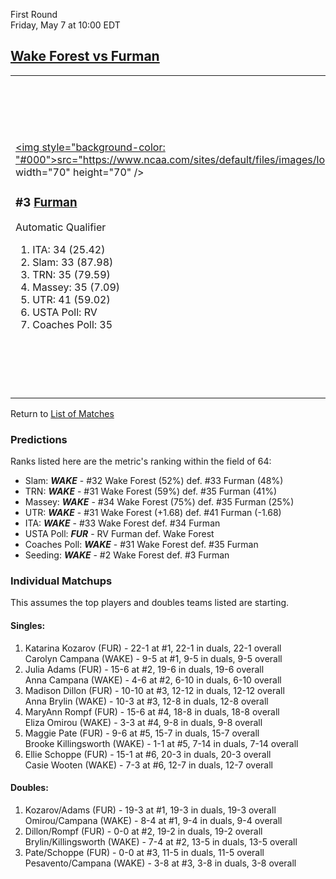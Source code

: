 First Round  
Friday, May 7 at 10:00 EDT
## [Wake Forest vs Furman](https://www.ncaa.com/game/5833664) 

<table><tr><td>  

<a href="../index.md"><img style="background-color: "#000">src="https://www.ncaa.com/sites/default/files/images/logos/schools/f/furman.70.png" width="70" height="70" /></a>  

<h3>#3 <a href="../index.md">Furman</a></h3>  

Automatic Qualifier  

<ol>  
<li>ITA: 34 (25.42)</li>  
<li>Slam: 33 (87.98)</li>  
<li>TRN: 35 (79.59)</li>  
<li>Massey: 35 (7.09)</li>  
<li>UTR: 41 (59.02)</li>  
<li>USTA Poll: RV</li>  
<li>Coaches Poll: 35</li>  
</ol>  

</td><td>  

<a href="../index.md"><img src="https://www.ncaa.com/sites/default/files/images/logos/schools/w/wake-forest.70.png" width="70" height="70" /></a>  

<h3>#2 <a href="../index.md">Wake Forest</a></h3>  

At-Large Bid  

<ol>  
<li>ITA: 33 (25.77)</li>  
<li>Slam: 32 (88.11)</li>  
<li>TRN: 31 (80.20)</li>  
<li>Massey: 34 (7.13)</li>  
<li>UTR: 31 (60.70)</li>  
<li>Coaches Poll: 31</li>  
</ol>  

</td></tr></table>  

Return to [List of Matches](../index.md)  

### Predictions  

Ranks listed here are the metric's ranking within the field of 64:  
- Slam: ***WAKE*** - #32 Wake Forest (52%) def. #33 Furman (48%)  
- TRN: ***WAKE*** - #31 Wake Forest (59%) def. #35 Furman (41%)  
- Massey: ***WAKE*** - #34 Wake Forest (75%) def. #35 Furman (25%)  
- UTR: ***WAKE*** - #31 Wake Forest (+1.68) def. #41 Furman (-1.68)  
- ITA: ***WAKE*** - #33 Wake Forest def. #34 Furman  
- USTA Poll: ***FUR*** - RV Furman def. Wake Forest  
- Coaches Poll: ***WAKE*** - #31 Wake Forest def. #35 Furman  
- Seeding: ***WAKE*** - #2 Wake Forest def. #3 Furman  

### Individual Matchups  

This assumes the top players and doubles teams listed are starting.  

#### Singles:  
1. Katarina Kozarov (FUR) - 22-1 at #1, 22-1 in duals, 22-1 overall  
   Carolyn Campana (WAKE) - 9-5 at #1, 9-5 in duals, 9-5 overall
2. Julia Adams (FUR) - 15-6 at #2, 19-6 in duals, 19-6 overall  
   Anna Campana (WAKE) - 4-6 at #2, 6-10 in duals, 6-10 overall
3. Madison Dillon (FUR) - 10-10 at #3, 12-12 in duals, 12-12 overall  
   Anna Brylin (WAKE) - 10-3 at #3, 12-8 in duals, 12-8 overall
4. MaryAnn Rompf (FUR) - 15-6 at #4, 18-8 in duals, 18-8 overall  
   Eliza Omirou (WAKE) - 3-3 at #4, 9-8 in duals, 9-8 overall
5. Maggie Pate (FUR) - 9-6 at #5, 15-7 in duals, 15-7 overall  
   Brooke Killingsworth (WAKE) - 1-1 at #5, 7-14 in duals, 7-14 overall
6. Ellie Schoppe (FUR) - 15-1 at #6, 20-3 in duals, 20-3 overall  
   Casie Wooten (WAKE) - 7-3 at #6, 12-7 in duals, 12-7 overall

#### Doubles:  
1. Kozarov/Adams (FUR) - 19-3 at #1, 19-3 in duals, 19-3 overall  
   Omirou/Campana (WAKE) - 8-4 at #1, 9-4 in duals, 9-4 overall
2. Dillon/Rompf (FUR) - 0-0 at #2, 19-2 in duals, 19-2 overall  
   Brylin/Killingsworth (WAKE) - 7-4 at #2, 13-5 in duals, 13-5 overall
3. Pate/Schoppe (FUR) - 0-0 at #3, 11-5 in duals, 11-5 overall  
   Pesavento/Campana (WAKE) - 3-8 at #3, 3-8 in duals, 3-8 overall